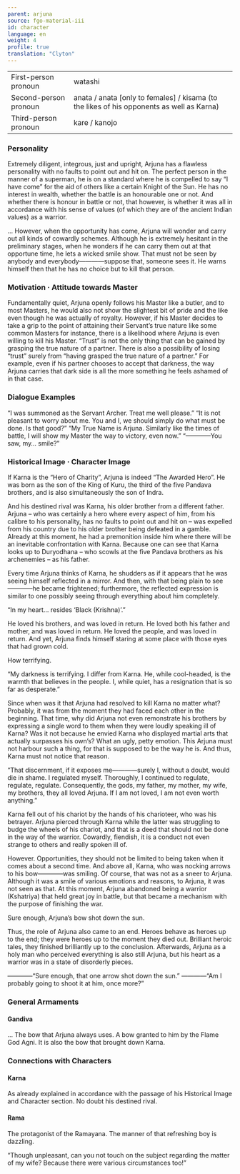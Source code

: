 ```yaml
---
parent: arjuna
source: fgo-material-iii
id: character
language: en
weight: 4
profile: true
translation: "Clyton"
---
```


<table>
  <tr><td>First-person pronoun</td><td>watashi</td></tr>
  <tr><td>Second-person pronoun</td><td>anata / anata [only to females] / kisama (to the likes of his opponents as well as Karna)</td></tr>
  <tr><td>Third-person pronoun</td><td>kare / kanojo</td></tr>
</table> 

### Personality

Extremely diligent, integrous, just and upright, Arjuna has a flawless personality with no faults to point out and hit on. The perfect person in the manner of a superman, he is on a standard where he is compelled to say “I have come” for the aid of others like a certain Knight of the Sun. He has no interest in wealth, whether the battle is an honourable one or not. And whether there is honour in battle or not, that however, is whether it was all in accordance with his sense of values (of which they are of the ancient Indian values) as a warrior.

… However, when the opportunity has come, Arjuna will wonder and carry out all kinds of cowardly schemes. Although he is extremely hesitant in the preliminary stages, when he wonders if he can carry them out at that opportune time, he lets a wicked smile show. That must not be seen by anybody and everybody————suppose that, someone sees it. He warns himself then that he has no choice but to kill that person.

### Motivation · Attitude towards Master

Fundamentally quiet, Arjuna openly follows his Master like a butler, and to most Masters, he would also not show the slightest bit of pride and the like even though he was actually of royalty. However, if his Master decides to take a grip to the point of attaining their Servant’s true nature like some common Masters for instance, there is a likelihood where Arjuna is even willing to kill his Master. “Trust” is not the only thing that can be gained by grasping the true nature of a partner. There is also a possibility of losing “trust” surely from “having grasped the true nature of a partner.” For example, even if his partner chooses to accept that darkness, the way Arjuna carries that dark side is all the more something he feels ashamed of in that case.

### Dialogue Examples

“I was summoned as the Servant Archer. Treat me well please.”
“It is not pleasant to worry about me. You and I, we should simply do what must be done. Is that good?”
“My True Name is Arjuna. Similarly like the times of battle, I will show my Master the way to victory, even now.”
“————You saw, my… smile?”

### Historical Image · Character Image

If Karna is the “Hero of Charity”, Arjuna is indeed “The Awarded Hero”. He was born as the son of the King of Kuru, the third of the five Pandava brothers, and is also simultaneously the son of Indra.

And his destined rival was Karna, his older brother from a different father. Arjuna – who was certainly a hero where every aspect of him, from his calibre to his personality, has no faults to point out and hit on – was expelled from his country due to his older brother being defeated in a gamble. Already at this moment, he had a premonition inside him where there will be an inevitable confrontation with Karna. Because one can see that Karna looks up to Duryodhana – who scowls at the five Pandava brothers as his archenemies – as his father.

Every time Arjuna thinks of Karna, he shudders as if it appears that he was seeing himself reflected in a mirror. And then, with that being plain to see————he became frightened; furthermore, the reflected expression is similar to one possibly seeing through everything about him completely.

“In my heart… resides ‘Black (Krishna)’.”

He loved his brothers, and was loved in return. He loved both his father and mother, and was loved in return. He loved the people, and was loved in return. And yet, Arjuna finds himself staring at some place with those eyes that had grown cold.

How terrifying.

“My darkness is terrifying. I differ from Karna. He, while cool-headed, is the warmth that believes in the people. I, while quiet, has a resignation that is so far as desperate.”

Since when was it that Arjuna had resolved to kill Karna no matter what? Probably, it was from the moment they had faced each other in the beginning. That time, why did Arjuna not even remonstrate his brothers by expressing a single word to them when they were loudly speaking ill of Karna? Was it not because he envied Karna who displayed martial arts that actually surpasses his own’s? What an ugly, petty emotion. This Arjuna must not harbour such a thing, for that is supposed to be the way he is. And thus, Karna must not notice that reason.

“That discernment, if it exposes me————surely I, without a doubt, would die in shame. I regulated myself. Thoroughly, I continued to regulate, regulate, regulate. Consequently, the gods, my father, my mother, my wife, my brothers, they all loved Arjuna. If I am not loved, I am not even worth anything.”

Karna fell out of his chariot by the hands of his charioteer, who was his betrayer. Arjuna pierced through Karna while the latter was struggling to budge the wheels of his chariot, and that is a deed that should not be done in the way of the warrior. Cowardly, fiendish, it is a conduct not even strange to others and really spoken ill of.

However. Opportunities, they should not be limited to being taken when it comes about a second time. And above all, Karna, who was nocking arrows to his bow————was smiling. Of course, that was not as a sneer to Arjuna. Although it was a smile of various emotions and reasons, to Arjuna, it was not seen as that. At this moment, Arjuna abandoned being a warrior (Kshatriya) that held great joy in battle, but that became a mechanism with the purpose of finishing the war.

Sure enough, Arjuna’s bow shot down the sun.

Thus, the role of Arjuna also came to an end. Heroes behave as heroes up to the end; they were heroes up to the moment they died out. Brilliant heroic tales, they finished brilliantly up to the conclusion. Afterwards, Arjuna as a holy man who perceived everything is also still Arjuna, but his heart as a warrior was in a state of disorderly pieces.

————“Sure enough, that one arrow shot down the sun.”
————“Am I probably going to shoot it at him, once more?”

### General Armaments

#### Gandiva

… The bow that Arjuna always uses. A bow granted to him by the Flame God Agni. It is also the bow that brought down Karna.

### Connections with Characters

#### Karna

As already explained in accordance with the passage of his Historical Image and Character section. No doubt his destined rival.

#### Rama

The protagonist of the Ramayana. The manner of that refreshing boy is dazzling.

“Though unpleasant, can you not touch on the subject regarding the matter of my wife? Because there were various circumstances too!”
